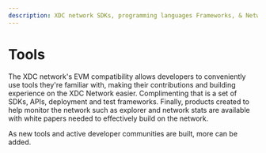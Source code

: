 ```yaml
---
description: XDC network SDKs, programming languages Frameworks, & Network Tools
---
```


# Tools

The XDC network's EVM compatibility allows developers to conveniently use tools they're familiar with, making their contributions and building experience on the XDC Network easier. Complimenting that is a set of SDKs, APIs, deployment and test frameworks. Finally, products created to help monitor the network such as explorer and network stats are available with white papers needed to effectively build on the network.

As new tools and active developer communities are built, more can be added.
